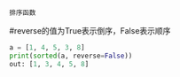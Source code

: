 ```markdown
排序函数
```
#reverse的值为True表示倒序，False表示顺序
```python
a = [1, 4, 5, 3, 8]
print(sorted(a, reverse=False))
out: [1, 3, 4, 5, 8]
```